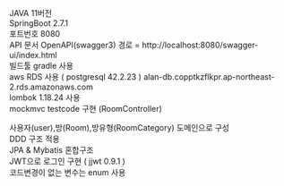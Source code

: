 
JAVA 11버전  
SpringBoot 2.7.1  
포트번호 8080  
API 문서 OpenAPI(swagger3) 경로 = http://localhost:8080/swagger-ui/index.html  
빌드툴 gradle 사용  
aws RDS 사용 ( postgresql 42.2.23 ) alan-db.copptkzflkpr.ap-northeast-2.rds.amazonaws.com  
lombok 1.18.24 사용  
mockmvc testcode 구현 (RoomController)  
  
  
사용자(user),방(Room),방유형(RoomCategory) 도메인으로 구성  
DDD 구조 적용  
JPA & Mybatis 혼합구조  
JWT으로 로그인 구현 ( jjwt 0.9.1 )  
코드변경이 없는 변수는 enum 사용
